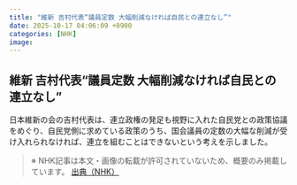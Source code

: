 ```yaml
---
title: "維新 吉村代表“議員定数 大幅削減なければ自民との連立なし”"
date: 2025-10-17 04:06:09 +0900
categories: [NHK]
image: 
---
```

## 維新 吉村代表“議員定数 大幅削減なければ自民との連立なし”

日本維新の会の吉村代表は、連立政権の発足も視野に入れた自民党との政策協議をめぐり、自民党側に求めている政策のうち、国会議員の定数の大幅な削減が受け入れられなければ、連立を組むことはできないという考えを示しました。

> ※ NHK記事は本文・画像の転載が許可されていないため、概要のみ掲載しています。
[出典（NHK）](http://www3.nhk.or.jp/news/html/20251017/k10014951701000.html)
